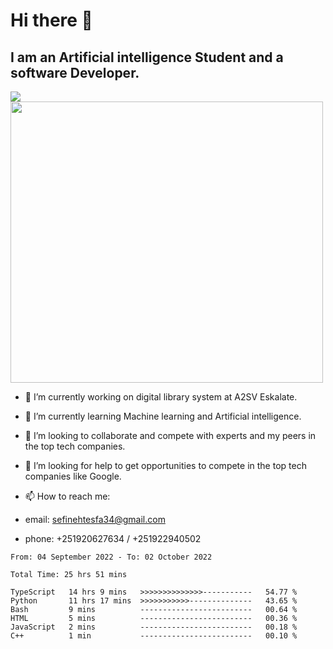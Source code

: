 # Hi there 👋
## I am an Artificial intelligence Student and a software Developer.
<img src = "https://github-readme-stats.vercel.app/api?username=sefinehtesfa34&&show_icons=true&title_color=ffffff&icon_color=bb2acf&text_color=daf7dc&bg_color=151515"/>
<img src="https://wakatime.com/share/@sefinehtesfa34/ae9674e3-b462-4438-9120-52fc3d0ffbbb.png" width ="500" height = "450"/>

- 🔭 I’m currently working on digital library system at A2SV Eskalate.
- 🌱 I’m currently learning Machine learning and Artificial intelligence.
- 👯 I’m looking to collaborate and compete with experts and my peers in the top tech companies.
- 🤔 I’m looking for help to get opportunities to compete in the top tech companies like Google.

- 📫 How to reach me: 
- email: sefinehtesfa34@gmail.com
- phone: +251920627634 / +251922940502
<!--START_SECTION:waka-->

```text
From: 04 September 2022 - To: 02 October 2022

Total Time: 25 hrs 51 mins

TypeScript   14 hrs 9 mins   >>>>>>>>>>>>>>-----------   54.77 %
Python       11 hrs 17 mins  >>>>>>>>>>>--------------   43.65 %
Bash         9 mins          -------------------------   00.64 %
HTML         5 mins          -------------------------   00.36 %
JavaScript   2 mins          -------------------------   00.18 %
C++          1 min           -------------------------   00.10 %
```

<!--END_SECTION:waka-->
